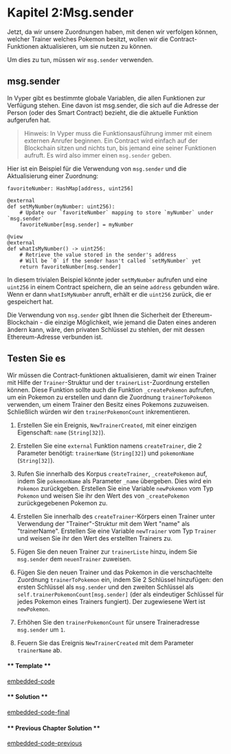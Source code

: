 <!-- Add translation for the following page: https://vyper.fun/#/2/msg-sender
Do NOT change the code below. The below code runs the code editor -->

# Kapitel 2:Msg.sender

Jetzt, da wir unsere Zuordnungen haben, mit denen wir verfolgen können, welcher Trainer welches Pokemon besitzt, wollen wir die Contract-Funktionen aktualisieren, um sie nutzen zu können.

Um dies zu tun, müssen wir `msg.sender` verwenden.

## msg.sender

In Vyper gibt es bestimmte globale Variablen, die allen Funktionen zur Verfügung stehen. Eine davon ist msg.sender, die sich auf die Adresse der Person (oder des Smart Contract) bezieht, die die aktuelle Funktion aufgerufen hat.

>Hinweis: In Vyper muss die Funktionsausführung immer mit einem externen Anrufer beginnen. Ein Contract wird einfach auf der Blockchain sitzen und nichts tun, bis jemand eine seiner Funktionen aufruft. Es wird also immer einen `msg.sender` geben.

Hier ist ein Beispiel für die Verwendung von `msg.sender` und die Aktualisierung einer Zuordnung:

```vyper
favoriteNumber: HashMap[address, uint256]

@external
def setMyNumber(myNumber: uint256):
    # Update our `favoriteNumber` mapping to store `myNumber` under `msg.sender`
    favoriteNumber[msg.sender] = myNumber

@view
@external
def whatIsMyNumber() -> uint256:
    # Retrieve the value stored in the sender's address
    # Will be `0` if the sender hasn't called `setMyNumber` yet
    return favoriteNumber[msg.sender]
```

In diesem trivialen Beispiel könnte jeder `setMyNumber` aufrufen und eine `uint256` in einem Contract speichern, die an seine `address` gebunden wäre. Wenn er dann `whatIsMyNumber` anruft, erhält er die `uint256` zurück, die er gespeichert hat.

Die Verwendung von `msg.sender` gibt Ihnen die Sicherheit der Ethereum-Blockchain - die einzige Möglichkeit, wie jemand die Daten eines anderen ändern kann, wäre, den privaten Schlüssel zu stehlen, der mit dessen Ethereum-Adresse verbunden ist.

## Testen Sie es

Wir müssen die Contract-funktionen aktualisieren, damit wir einen Trainer mit Hilfe der `Trainer`-Struktur und der `trainerList`-Zuordnung erstellen können.
Diese Funktion sollte auch die Funktion `_createPokemon` aufrufen, um ein Pokemon zu erstellen und dann die Zuordnung `trainerToPokemon` verwenden, um einem Trainer den Besitz eines Pokemons zuzuweisen. Schließlich würden wir den `trainerPokemonCount` inkrementieren.

1. Erstellen Sie ein Ereignis, `NewTrainerCreated`, mit einer einzigen Eigenschaft: `name` (`String[32]`).

2. Erstellen Sie eine `external` Funktion namens `createTrainer`, die 2 Parameter benötigt: `trainerName` (`String[32]`) und `pokemonName` (`String[32]`).

3. Rufen Sie innerhalb des Korpus `createTrainer`, `_createPokemon` auf, indem Sie `pokemonName` als Parameter `_name` übergeben. Dies wird ein `Pokemon` zurückgeben. Erstellen Sie eine Variable `newPokemon` vom Typ `Pokemon` und weisen Sie ihr den Wert des von `_createPokemon` zurückgegebenen Pokemon zu.

4. Erstellen Sie innerhalb des `createTrainer`-Körpers einen Trainer unter Verwendung der "Trainer"-Struktur mit dem Wert "name" als "trainerName". Erstellen Sie eine Variable `newTrainer` vom Typ `Trainer` und weisen Sie ihr den Wert des erstellten Trainers zu.

5. Fügen Sie den neuen Trainer zur `trainerListe` hinzu, indem Sie `msg.sender` dem `neuenTrainer` zuweisen.

6. Fügen Sie den neuen Trainer und das Pokemon in die verschachtelte Zuordnung `trainerToPokemon` ein, indem Sie 2 Schlüssel hinzufügen: den ersten Schlüssel als `msg.sender` und den zweiten Schlüssel als `self.trainerPokemonCount[msg.sender]` (der als eindeutiger Schlüssel für jedes Pokemon eines Trainers fungiert). Der zugewiesene Wert ist `newPokemon`.

7. Erhöhen Sie den `trainerPokemonCount` für unsere Traineradresse `msg.sender` um `1`.

8. Feuern Sie das Ereignis `NewTrainerCreated` mit dem Parameter `trainerName` ab.



<!-- tabs:start -->

#### ** Template **

[embedded-code](../../assets/2/2.2-template-code.vy ':include :type=code embed-template')

#### ** Solution **

[embedded-code-final](../../assets/2/2.2-finished-code.vy ':include :type=code embed-final')

#### ** Previous Chapter Solution **

[embedded-code-previous](../../assets/2/2.1-finished-code.vy ':include :type=code embed-previous')

<!-- tabs:end -->
